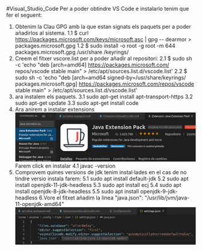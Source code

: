 #Visual_Studio_Code
Per a poder obtindre VS Code e instalarlo tenim que fer el seguent:
1. Obtenim la Clau GPG amb la que estan signats els paquets per a poder añadirlos al sistema.
1.1 $ curl https://packages.microsoft.com/keys/microsoft.asc | gpg --
dearmor > packages.microsoft.gpg
1.2 $ sudo install -o root -g root -m 644 packages.microsoft.gpg /usr/share
/keyrings/
2. Creem el fitxer vscore.list per a poder añadir al repositori:
2.1 $ sudo sh -c 'echo "deb [arch=amd64] https://packages.microsoft.com/
repos/vscode stable main" > /etc/apt/sources.list.d/vscode.list'
2.2 $ sudo sh -c 'echo "deb [arch=amd64 signed-by=/usr/share/keyrings/
packages.microsoft.gpg] https://packages.microsoft.com/repos/vscode
stable main" > /etc/apt/sources.list.d/vscode.list'
3. ara instalem els paquets.
3.1 sudo apt-get install apt-transport-https
3.2 sudo apt-get update
3.3 sudo apt-get install code
4. Ara anirem a instalar extensions
![Javaxp](https://github.com/batriste/EDD/blob/master/imagenes/java.png)
Farem click en instalar
4.1 javac -version
5. Comprovem quines versions de jdk tenim instal·lades
en el cas de no tindre versio instala farem:
5.1 sudo apt install default-jdk
5.2 sudo apt install openjdk-11-jdk-headless
5.3 sudo apt install ecj
5.4 sudo apt install openjdk-8-jdk-headless
5.5 sudo apt install openjdk-9-jdk-headless
6.Vore el fitxet
añadim la linea  "java.json": "/usr/lib/jvm/java-11-openjdk-amd64"
![Javaxp](https://github.com/batriste/EDD/blob/master/imagenes/javajson.png)